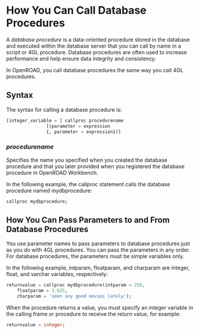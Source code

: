 # How You Can Call Database Procedures

A *database procedure* is a data-oriented procedure stored in the database and executed within the database server that you can call by name in a script or 4GL procedure. Database procedures are often used to increase performance and help ensure data integrity and consistency.

In OpenROAD, you call database procedures the same way you call 4GL procedures.

## Syntax

The syntax for calling a database procedure is:

```sql
[integer_variable = ] callproc procedurename
               [(parameter = expression
               {, parameter = expression})]
```

### *procedurename*

Specifies the name you specified when you created the database procedure and that you later provided when you registered the database procedure in OpenROAD Workbench.

In the following example, the callproc statement calls the database procedure named mydbprocedure:

```sql
callproc mydbprocedure;
```

## How You Can Pass Parameters to and From Database Procedures

You use parameter names to pass parameters to database procedures just as you do with 4GL procedures. You can pass the parameters in any order. For database procedures, the parameters must be simple variables only.

In the following example, intparam, floatparam, and charparam are integer, float, and varchar variables, respectively:

```sql
returnvalue = callproc mydbprocedure(intparam = 256,
    floatparam = 3.625,
    charparam = 'seen any good movies lately');
```

When the procedure returns a value, you must specify an integer variable in the calling frame or procedure to receive the return value, for example:

```sql
returnvalue = integer;
```
